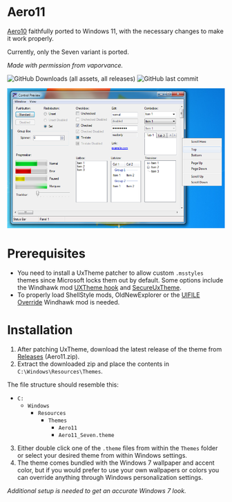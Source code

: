 # Aero11

[Aero10](https://www.deviantart.com/vaporvance/art/909711949) faithfully ported to Windows 11, with the necessary changes to make it work properly.

Currently, only the Seven variant is ported.

*Made with permission from vaporvance.*

![GitHub Downloads (all assets, all releases)](https://img.shields.io/github/downloads/SandTechStuff/Aero11/total)
![GitHub last commit](https://img.shields.io/github/last-commit/SandTechStuff/Aero11)

![screenshot](screenshot.png)

# Prerequisites

* You need to install a UxTheme patcher to allow custom `.msstyles` themes since Microsoft locks them out by default. Some options include the Windhawk mod [UXTheme hook](https://windhawk.net/mods/uxtheme-hook) and [SecureUxTheme](https://github.com/namazso/SecureUxTheme).
* To properly load ShellStyle mods, OldNewExplorer or the [UIFILE Override](https://windhawk.net/mods/uifile-override) Windhawk mod is needed.

# Installation

1. After patching UxTheme, download the latest release of the theme from [Releases](https://github.com/SandTechStuff/Aero11/releases) (Aero11.zip).
2. Extract the downloaded zip and place the contents in `C:\Windows\Resources\Themes`.

The file structure should resemble this:

- `C:`
	- `Windows`
		- `Resources`
			- `Themes`
				- `Aero11`
				- `Aero11_Seven.theme`
3. Either double click one of the `.theme` files from within the `Themes` folder or select your desired theme from within Windows settings.
4. The theme comes bundled with the Windows 7 wallpaper and accent color, but if you would prefer to use your own wallpapers or colors you can override anything through Windows personalization settings.

_Additional setup is needed to get an accurate Windows 7 look._
